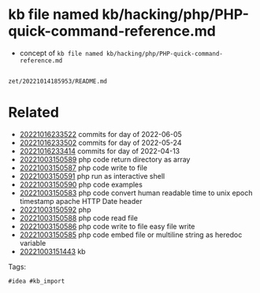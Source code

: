 # kb file named kb/hacking/php/PHP-quick-command-reference.md

- concept of `kb file named kb/hacking/php/PHP-quick-command-reference.md`

```
```

` zet/20221014185953/README.md `

# Related

- [20221016233522](/zet/20221016233522/README.md) commits for day of 2022-06-05
- [20221016233502](/zet/20221016233502/README.md) commits for day of 2022-05-24
- [20221016233414](/zet/20221016233414/README.md) commits for day of 2022-04-13
- [20221003150589](/zet/20221003150589/README.md) php code return directory as array
- [20221003150587](/zet/20221003150587/README.md) php code write to file
- [20221003150591](/zet/20221003150591/README.md) php run as interactive shell
- [20221003150590](/zet/20221003150590/README.md) php code examples
- [20221003150583](/zet/20221003150583/README.md) php code convert human readable time to unix epoch timestamp apache HTTP Date header
- [20221003150592](/zet/20221003150592/README.md) php
- [20221003150588](/zet/20221003150588/README.md) php code read file
- [20221003150586](/zet/20221003150586/README.md) php code write to file easy file write
- [20221003150585](/zet/20221003150585/README.md) php code embed file or multiline string as heredoc variable
- [20221003151443](/zet/20221003151443/README.md) kb

Tags:

    #idea #kb_import
